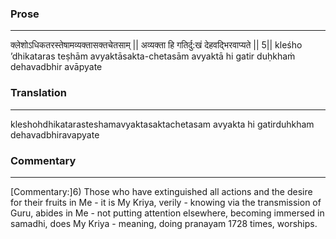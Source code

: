 ### Prose 
 --- 
क्लेशोऽधिकतरस्तेषामव्यक्तासक्तचेतसाम् ||
अव्यक्ता हि गतिर्दु:खं देहवद्भिरवाप्यते || 5||
kleśho ’dhikataras teṣhām avyaktāsakta-chetasām
avyaktā hi gatir duḥkhaṁ dehavadbhir avāpyate

### Translation 
 --- 
kleshohdhikatarasteshamavyaktasaktachetasam avyakta hi gatirduhkham dehavadbhiravapyate

### Commentary 
 --- 
[Commentary:]6) Those who have extinguished all actions and the desire for their fruits in Me - it is My Kriya, verily - knowing via the transmission of Guru, abides in Me - not putting attention elsewhere, becoming immersed in samadhi, does My Kriya - meaning, doing pranayam 1728 times, worships.